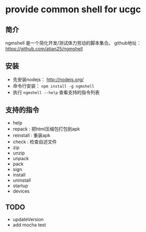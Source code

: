 # provide common shell for ucgc

## 简介
  ngmshell 是一个简化开发/测试体力劳动的脚本集合。
  github地址：https://github.com/atian25/ngmshell

## 安装

 - 先安装nodejs： http://nodejs.org/
 - 命令行安装： `npm install -g ngmshell`
 - 执行 `ngmshell --help` 查看支持的指令列表

 ## 支持的指令

 - help
 - repack : 把html压缩包打包到apk
 - reinstall : 重装apk
 - check : 检查自述文件
 - zip
 - unzip
 - unpack
 - pack
 - sign
 - install
 - uninstall
 - startup
 - devices

## TODO

- updateVersion
- add mocha test

